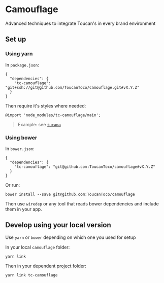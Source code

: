 # Camouflage
Advanced techniques to integrate Toucan's in every brand environment

## Set up
### Using yarn
In `package.json`:

    {
      "dependencies": {
        "tc-camouflage": "git+ssh://git@github.com/ToucanToco/camouflage.git#vX.Y.Z"
      }
    }

Then require it's styles where needed:

    @import 'node_modules/tc-camouflage/main';

> Example: see [`tucana`](https://github.com/ToucanToco/tucana)

### Using bower
In `bower.json`:

    {
      "dependencies": {
        "tc-camouflage": "git@github.com:ToucanToco/camouflage#vX.Y.Z"
      }
    }

Or run:

    bower install --save git@github.com:ToucanToco/camouflage

Then use `wiredep` or any tool that reads bower dependencies and include them
in your app.

## Develop using your local version
Use `yarn` or `bower` depending on which one you used for setup

In your local `camouflage` folder:

    yarn link

Then in your dependent project folder:

    yarn link tc-camouflage


